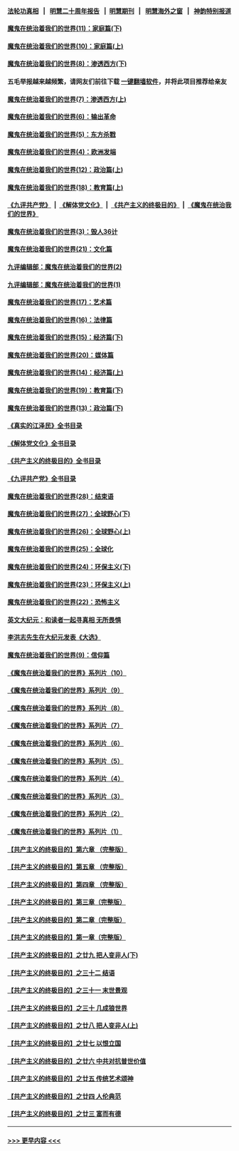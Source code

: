 #### [法轮功真相](https://github.com/gfw-breaker/truth/blob/master/README.md?t=0) &nbsp;&nbsp;|&nbsp;&nbsp; [明慧二十周年报告](https://github.com/gfw-breaker/mh-reports/blob/master/README.md?t=0) &nbsp;&nbsp;|&nbsp;&nbsp;[明慧期刊](https://github.com/gfw-breaker/mh-qikan) &nbsp;&nbsp;|&nbsp;&nbsp; [明慧海外之窗](https://github.com/gfw-breaker/mh-news/blob/master/README.md?t=0) &nbsp;&nbsp;|&nbsp;&nbsp; [神韵特别报道](https://github.com/gfw-breaker/mh-news/blob/master/shenyun.md?t=0)
#### [魔鬼在统治着我们的世界(11)：家庭篇(下)](../pages/nsc422/n10440961.md?t=11271901) 
#### [魔鬼在统治着我们的世界(10)：家庭篇(上)](../pages/nsc422/n10435448.md?t=11271901) 
#### [魔鬼在统治着我们的世界(8)：渗透西方(下)](../pages/nsc422/n10429603.md?t=11271901) 
#### 五毛举报越来越频繁，请网友们前往下载 [一键翻墙软件](https://github.com/gfw-breaker/ssr-accounts)，并将此项目推荐给亲友
#### [魔鬼在统治着我们的世界(7)：渗透西方(上)](../pages/nsc422/n10426013.md?t=11271901) 
#### [魔鬼在统治着我们的世界(6)：输出革命](../pages/nsc422/n10421536.md?t=11271901) 
#### [魔鬼在统治着我们的世界(5)：东方杀戮](../pages/nsc422/n10417707.md?t=11271901) 
#### [魔鬼在统治着我们的世界(4)：欧洲发端](../pages/nsc422/n10414890.md?t=11271901) 
#### [魔鬼在统治着我们的世界(12)：政治篇(上)](../pages/nsc422/n10444576.md?t=11271901) 
#### [魔鬼在统治着我们的世界(18)：教育篇(上)](../pages/nsc422/n10526970.md?t=11271901) 
#### [《九评共产党》](https://github.com/begood0513/9ping.md/blob/master/README.md) &nbsp;|&nbsp; [《解体党文化》](../../../../jtdwh.md/blob/master/README.md)  &nbsp;|&nbsp; [《共产主义的终极目的》](../../../../gczydzjmd.md/blob/master/README.md) &nbsp;|&nbsp; [《魔鬼在统治我们的世界》](../../../../mgztzwmdsj.md/blob/master/README.md) 
#### [魔鬼在统治着我们的世界(3)：毁人36计](../pages/nsc422/n10411583.md?t=11271901) 
#### [魔鬼在统治着我们的世界(21)：文化篇](../pages/nsc422/n10597706.md?t=11271901) 
#### [九评编辑部：魔鬼在统治着我们的世界(2)](../pages/nsc422/n10410036.md?t=11271901) 
#### [九评编辑部：魔鬼在统治着我们的世界(1)](../pages/nsc422/n10406825.md?t=11271901) 
#### [魔鬼在统治着我们的世界(17)：艺术篇](../pages/nsc422/n10499093.md?t=11271901) 
#### [魔鬼在统治着我们的世界(16)：法律篇](../pages/nsc422/n10485969.md?t=11271901) 
#### [魔鬼在统治着我们的世界(15)：经济篇(下)](../pages/nsc422/n10469975.md?t=11271901) 
#### [魔鬼在统治着我们的世界(20)：媒体篇](../pages/nsc422/n10586579.md?t=11271901) 
#### [魔鬼在统治着我们的世界(14)：经济篇(上)](../pages/nsc422/n10457370.md?t=11271901) 
#### [魔鬼在统治着我们的世界(19)：教育篇(下)](../pages/nsc422/n10564808.md?t=11271901) 
#### [魔鬼在统治着我们的世界(13)：政治篇(下)](../pages/nsc422/n10448270.md?t=11271901) 
#### [《真实的江泽民》全书目录](../pages/nsc422/n13721399.md?t=11271901) 
#### [《解体党文化》全书目录](../pages/nsc422/n13721157.md?t=11271901) 
#### [《共产主义的终极目的》全书目录](../pages/nsc422/n13721048.md?t=11271901) 
#### [《九评共产党》全书目录](../pages/nsc422/n13708085.md?t=11271901) 
#### [魔鬼在统治着我们的世界(28)：结束语](../pages/nsc422/n10936246.md?t=11271901) 
#### [魔鬼在统治着我们的世界(27)：全球野心(下)](../pages/nsc422/n10928319.md?t=11271901) 
#### [魔鬼在统治着我们的世界(26)：全球野心(上)](../pages/nsc422/n10900318.md?t=11271901) 
#### [魔鬼在统治着我们的世界(25)：全球化](../pages/nsc422/n10788205.md?t=11271901) 
#### [魔鬼在统治着我们的世界(24)：环保主义(下)](../pages/nsc422/n10695307.md?t=11271901) 
#### [魔鬼在统治着我们的世界(23)：环保主义(上)](../pages/nsc422/n10688613.md?t=11271901) 
#### [魔鬼在统治着我们的世界(22)：恐怖主义](../pages/nsc422/n10614727.md?t=11271901) 
#### [英文大纪元：和读者一起寻真相 无所畏惧](../pages/nsc422/n12542027.md?t=11271901) 
#### [李洪志先生在大纪元发表《大选》](../pages/nsc422/n12534746.md?t=11271901) 
#### [魔鬼在统治着我们的世界(9)：信仰篇](../pages/nsc422/n10432159.md?t=11271901) 
#### [《魔鬼在统治着我们的世界》系列片（10）](../pages/nsc422/n12292670.md?t=11271901) 
#### [《魔鬼在统治着我们的世界》系列片（9）](../pages/nsc422/n12290859.md?t=11271901) 
#### [《魔鬼在统治着我们的世界》系列片（8）](../pages/nsc422/n12287445.md?t=11271901) 
#### [《魔鬼在统治着我们的世界》系列片（7）](../pages/nsc422/n12283425.md?t=11271901) 
#### [《魔鬼在统治着我们的世界》系列片（6）](../pages/nsc422/n12282314.md?t=11271901) 
#### [《魔鬼在统治着我们的世界》系列片（5）](../pages/nsc422/n12281419.md?t=11271901) 
#### [《魔鬼在统治着我们的世界》系列片（4）](../pages/nsc422/n12274024.md?t=11271901) 
#### [《魔鬼在统治着我们的世界》系列片（3）](../pages/nsc422/n12271322.md?t=11271901) 
#### [《魔鬼在统治着我们的世界》系列片（2）](../pages/nsc422/n12269049.md?t=11271901) 
#### [《魔鬼在统治着我们的世界》系列片（1）](../pages/nsc422/n12267575.md?t=11271901) 
#### [【共产主义的终极目的】第六章 （完整版）](../pages/nsc422/n11428913.md?t=11271901) 
#### [【共产主义的终极目的】第五章 （完整版）](../pages/nsc422/n11428912.md?t=11271901) 
#### [【共产主义的终极目的】第四章 （完整版）](../pages/nsc422/n11428907.md?t=11271901) 
#### [【共产主义的终极目的】第三章（完整版）](../pages/nsc422/n11428848.md?t=11271901) 
#### [【共产主义的终极目的】第二章（完整版）](../pages/nsc422/n11428831.md?t=11271901) 
#### [【共产主义的终极目的】第一章（完整版）](../pages/nsc422/n11417651.md?t=11271901) 
#### [【共产主义的终极目的】之廿九 把人变非人(下)](../pages/nsc422/n11344140.md?t=11271901) 
#### [【共产主义的终极目的】之三十二 结语](../pages/nsc422/n11360535.md?t=11271901) 
#### [【共产主义的终极目的】之三十一 末世景观](../pages/nsc422/n11351129.md?t=11271901) 
#### [【共产主义的终极目的】之三十 几成狼世界](../pages/nsc422/n11348280.md?t=11271901) 
#### [【共产主义的终极目的】之廿八 把人变非人(上)](../pages/nsc422/n11340492.md?t=11271901) 
#### [【共产主义的终极目的】之廿七 以恨立国](../pages/nsc422/n11336944.md?t=11271901) 
#### [【共产主义的终极目的】之廿六 中共对抗普世价值](../pages/nsc422/n11324785.md?t=11271901) 
#### [【共产主义的终极目的】之廿五 传统艺术颂神](../pages/nsc422/n11296396.md?t=11271901) 
#### [【共产主义的终极目的】之廿四 人伦典范](../pages/nsc422/n11296397.md?t=11271901) 
#### [【共产主义的终极目的】之廿三 富而有德](../pages/nsc422/n11283598.md?t=11271901) 

----
#### [ >>> 更早内容 <<< ](../indexes/nsc422-earlier.md)
